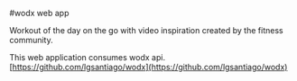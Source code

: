 #wodx web app

Workout of the day on the go with video inspiration created by the fitness community.

This web application consumes wodx api. [https://github.com/lgsantiago/wodx](https://github.com/lgsantiago/wodx)